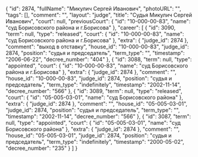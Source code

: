 {
    "id": 2874,
    "fullName": "Микулич Сергей Иванович",
    "photoURL": "",
    "tags": [],
    "comment": "",
    "layout": "judge",
    "title": "Судья Микулич Сергей Иванович",
    "court": null,
    "previousCourt": {
        "id": "10-000-00-83",
        "name": "суд Борисовского района и г.Борисова"
    },
    "career": [
        {
            "id": 3090,
            "term": null,
            "type": "released",
            "court": {
                "id": "10-000-00-83",
                "name": "суд Борисовского района и г.Борисова"
            },
            "extra": {
                "judge_id": 2874
            },
            "comment": "выход в отставку",
            "house_id": "10-000-00-83",
            "judge_id": 2874,
            "position": "судья и председатель",
            "term_type": "",
            "timestamp": "2006-06-22",
            "decree_number": "404"
        },
        {
            "id": 3088,
            "term": null,
            "type": "appointed",
            "court": {
                "id": "10-000-00-83",
                "name": "суд Борисовского района и г.Борисова"
            },
            "extra": {
                "judge_id": 2874
            },
            "comment": "",
            "house_id": "10-000-00-83",
            "judge_id": 2874,
            "position": "судья и председатель",
            "term_type": "indefinitely",
            "timestamp": "2002-11-14",
            "decree_number": "566"
        },
        {
            "id": 3089,
            "term": null,
            "type": "released",
            "court": {
                "id": "05-005-03-01",
                "name": "суд Борисовского района"
            },
            "extra": {
                "judge_id": 2874
            },
            "comment": "",
            "house_id": "05-005-03-01",
            "judge_id": 2874,
            "position": "судья и председатель",
            "term_type": "",
            "timestamp": "2002-11-14",
            "decree_number": "566"
        },
        {
            "id": 3087,
            "term": null,
            "type": "appointed",
            "court": {
                "id": "05-005-03-01",
                "name": "суд Борисовского района"
            },
            "extra": {
                "judge_id": 2874
            },
            "comment": "",
            "house_id": "05-005-03-01",
            "judge_id": 2874,
            "position": "судья и председатель",
            "term_type": "indefinitely",
            "timestamp": "2000-05-02",
            "decree_number": "235"
        }
    ]
}
